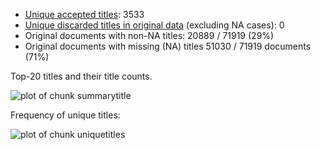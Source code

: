 -   [Unique accepted titles](output.tables/title_accepted.csv): 3533
-   [Unique discarded titles in original
    data](output.tables/title_discarded.csv) (excluding NA cases): 0
-   Original documents with non-NA titles: 20889 / 71919 (29%)
-   Original documents with missing (NA) titles 51030 / 71919 documents
    (71%)

Top-20 titles and their title counts.

![plot of chunk
summarytitle](figure/rmd_subject_topic_summarytitle-1.png)

Frequency of unique titles:

![plot of chunk
uniquetitles](figure/rmd_subject_topic_uniquetitles-1.png)

